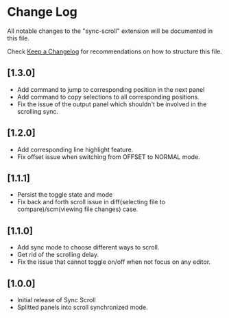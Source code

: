 # Change Log

All notable changes to the "sync-scroll" extension will be documented in this file.

Check [Keep a Changelog](http://keepachangelog.com/) for recommendations on how to structure this file.

## [1.3.0]

- Add command to jump to corresponding position in the next panel
- Add command to copy selections to all corresponding positions.
- Fix the issue of the output panel which shouldn't be involved in the scrolling sync.

## [1.2.0]

- Add corresponding line highlight feature.
- Fix offset issue when switching from OFFSET to NORMAL mode.

## [1.1.1]

- Persist the toggle state and mode
- Fix back and forth scroll issue in diff(selecting file to compare)/scm(viewing file changes) case.

## [1.1.0]

- Add sync mode to choose different ways to scroll.
- Get rid of the scrolling delay.
- Fix the issue that cannot toggle on/off when not focus on any editor.

## [1.0.0]

- Initial release of Sync Scroll
- Splitted panels into scroll synchronized mode.
